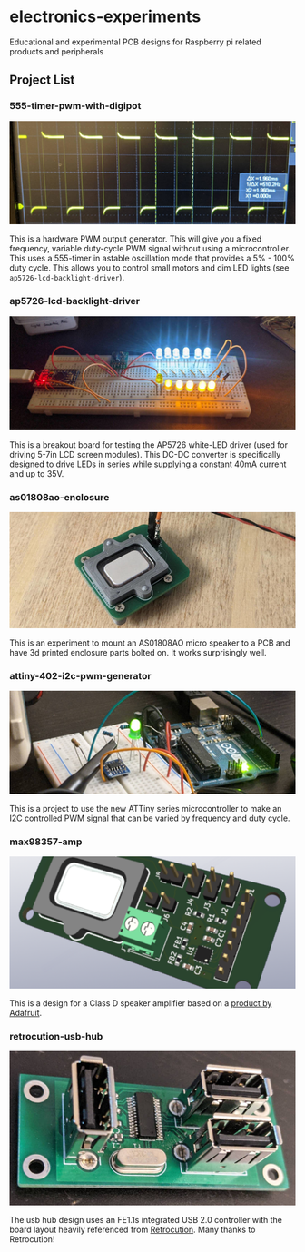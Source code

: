 # electronics-experiments

Educational and experimental PCB designs for Raspberry pi related products and peripherals

## Project List

### 555-timer-pwm-with-digipot

![50% Duty Cycle Output Signal](/images/555-timer-pwm-with-digipot/50p-duty-cycle.jpg?raw=true)

This is a hardware PWM output generator. This will give you a fixed frequency, variable duty-cycle PWM signal without using a microcontroller. This uses a 555-timer in astable oscillation mode that provides a 5% - 100% duty cycle. This allows you to control small motors and dim LED lights (see `ap5726-lcd-backlight-driver`).

### ap5726-lcd-backlight-driver

![AP5726 LED driver with LED mock fixture](/images/ap5726-lcd-backlight-driver/working-breadboard.jpg?raw=true)

This is a breakout board for testing the AP5726 white-LED driver (used for driving 5-7in LCD screen modules). This DC-DC converter is specifically designed to drive LEDs in series while supplying a constant 40mA current and up to 35V.

### as01808ao-enclosure

![AS01808AO Enclosure](/images/banner/as01808ao-enclosure.jpg?raw=true)

This is an experiment to mount an AS01808AO micro speaker to a PCB and have 3d printed enclosure parts bolted on. It works surprisingly well.

### attiny-402-i2c-pwm-generator

![ATTiny 402 I2C PWM Generator](/images/banner/attiny-402-i2c-pwm-generator.jpg?raw=true)

This is a project to use the new ATTiny series microcontroller to make an I2C controlled PWM signal that can be varied by frequency and duty cycle.

### max98357-amp

![max98357 Amplifier](/images/banner/max98357-amp.png?raw=true)

This is a design for a Class D speaker amplifier based on a [product by Adafruit](https://learn.adafruit.com/adafruit-max98357-i2s-class-d-mono-amp).

### retrocution-usb-hub

![Retrocution USB Hub](/images/banner/retrocution-usb-hub.jpg?raw=true)

The usb hub design uses an FE1.1s integrated USB 2.0 controller with the board layout heavily referenced from [Retrocution](https://www.retrocution.com/2020/01/15/easy-diy-tiny-usb-hub-for-raspberry-pi-projects/). Many thanks to Retrocution!

